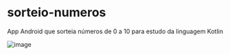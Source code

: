 # sorteio-numeros
App Android que sorteia números de 0 a 10 para estudo da linguagem Kotlin


![image](https://user-images.githubusercontent.com/87544962/136249185-31d569eb-fc15-4ecc-843d-f2649aea9c80.png)
